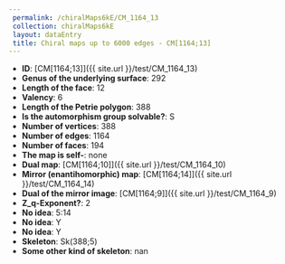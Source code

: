 ```yaml
--- 
 permalink: /chiralMaps6kE/CM_1164_13 
 collection: chiralMaps6kE
 layout: dataEntry
 title: Chiral maps up to 6000 edges - CM[1164;13]
---
```


- **ID**: [CM[1164;13]]({{ site.url }}/test/CM_1164_13)
- **Genus of the underlying surface**: 292
- **Length of the face**: 12
- **Valency**: 6
- **Length of the Petrie polygon**: 388
- **Is the automorphism group solvable?**: S
- **Number of vertices**: 388
- **Number of edges**: 1164
- **Number of faces**: 194
- **The map is self-**: none
- **Dual map**: [CM[1164;10]]({{ site.url }}/test/CM_1164_10)
- **Mirror (enantihomorphic) map**: [CM[1164;14]]({{ site.url }}/test/CM_1164_14)
- **Dual of the mirror image**: [CM[1164;9]]({{ site.url }}/test/CM_1164_9)
- **Z_q-Exponent?**: 2
- **No idea**:  5:14
- **No idea**: Y
- **No idea**: Y
- **Skeleton**: Sk(388;5)
- **Some other kind of skeleton**: nan
